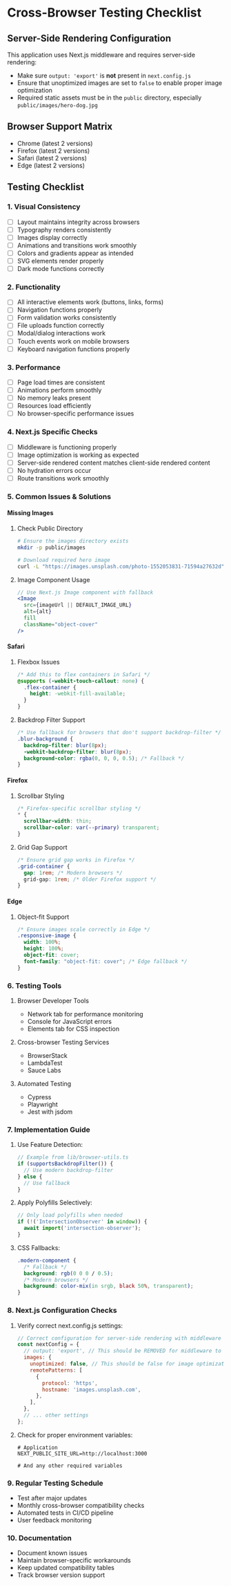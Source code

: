# Cross-Browser Testing Checklist

## Server-Side Rendering Configuration

This application uses Next.js middleware and requires server-side rendering:

- Make sure `output: 'export'` is **not** present in `next.config.js`
- Ensure that unoptimized images are set to `false` to enable proper image optimization
- Required static assets must be in the `public` directory, especially `public/images/hero-dog.jpg`

## Browser Support Matrix

- Chrome (latest 2 versions)
- Firefox (latest 2 versions)
- Safari (latest 2 versions)
- Edge (latest 2 versions)

## Testing Checklist

### 1. Visual Consistency

- [ ] Layout maintains integrity across browsers
- [ ] Typography renders consistently
- [ ] Images display correctly
- [ ] Animations and transitions work smoothly
- [ ] Colors and gradients appear as intended
- [ ] SVG elements render properly
- [ ] Dark mode functions correctly

### 2. Functionality

- [ ] All interactive elements work (buttons, links, forms)
- [ ] Navigation functions properly
- [ ] Form validation works consistently
- [ ] File uploads function correctly
- [ ] Modal/dialog interactions work
- [ ] Touch events work on mobile browsers
- [ ] Keyboard navigation functions properly

### 3. Performance

- [ ] Page load times are consistent
- [ ] Animations perform smoothly
- [ ] No memory leaks present
- [ ] Resources load efficiently
- [ ] No browser-specific performance issues

### 4. Next.js Specific Checks

- [ ] Middleware is functioning properly
- [ ] Image optimization is working as expected
- [ ] Server-side rendered content matches client-side rendered content
- [ ] No hydration errors occur
- [ ] Route transitions work smoothly

### 5. Common Issues & Solutions

#### Missing Images

1. Check Public Directory
   ```bash
   # Ensure the images directory exists
   mkdir -p public/images
   
   # Download required hero image
   curl -L "https://images.unsplash.com/photo-1552053831-71594a27632d" --output public/images/hero-dog.jpg
   ```

2. Image Component Usage
   ```jsx
   // Use Next.js Image component with fallback
   <Image 
     src={imageUrl || DEFAULT_IMAGE_URL}
     alt={alt}
     fill
     className="object-cover"
   />
   ```

#### Safari

1. Flexbox Issues
   ```css
   /* Add this to flex containers in Safari */
   @supports (-webkit-touch-callout: none) {
     .flex-container {
       height: -webkit-fill-available;
     }
   }
   ```

2. Backdrop Filter Support
   ```css
   /* Use fallback for browsers that don't support backdrop-filter */
   .blur-background {
     backdrop-filter: blur(8px);
     -webkit-backdrop-filter: blur(8px);
     background-color: rgba(0, 0, 0, 0.5); /* Fallback */
   }
   ```

#### Firefox

1. Scrollbar Styling
   ```css
   /* Firefox-specific scrollbar styling */
   * {
     scrollbar-width: thin;
     scrollbar-color: var(--primary) transparent;
   }
   ```

2. Grid Gap Support
   ```css
   /* Ensure grid gap works in Firefox */
   .grid-container {
     gap: 1rem; /* Modern browsers */
     grid-gap: 1rem; /* Older Firefox support */
   }
   ```

#### Edge

1. Object-fit Support
   ```css
   /* Ensure images scale correctly in Edge */
   .responsive-image {
     width: 100%;
     height: 100%;
     object-fit: cover;
     font-family: "object-fit: cover"; /* Edge fallback */
   }
   ```

### 6. Testing Tools

1. Browser Developer Tools
   - Network tab for performance monitoring
   - Console for JavaScript errors
   - Elements tab for CSS inspection

2. Cross-browser Testing Services
   - BrowserStack
   - LambdaTest
   - Sauce Labs

3. Automated Testing
   - Cypress
   - Playwright
   - Jest with jsdom

### 7. Implementation Guide

1. Use Feature Detection:
   ```typescript
   // Example from lib/browser-utils.ts
   if (supportsBackdropFilter()) {
     // Use modern backdrop-filter
   } else {
     // Use fallback
   }
   ```

2. Apply Polyfills Selectively:
   ```typescript
   // Only load polyfills when needed
   if (!('IntersectionObserver' in window)) {
     await import('intersection-observer');
   }
   ```

3. CSS Fallbacks:
   ```css
   .modern-component {
     /* Fallback */
     background: rgb(0 0 0 / 0.5);
     /* Modern browsers */
     background: color-mix(in srgb, black 50%, transparent);
   }
   ```

### 8. Next.js Configuration Checks

1. Verify correct next.config.js settings:
   ```js
   // Correct configuration for server-side rendering with middleware
   const nextConfig = {
     // output: 'export', // This should be REMOVED for middleware to work
     images: {
       unoptimized: false, // This should be false for image optimization
       remotePatterns: [
         {
           protocol: 'https',
           hostname: 'images.unsplash.com',
         },
       ],
     },
     // ... other settings
   };
   ```

2. Check for proper environment variables:
   ```
   # Application
   NEXT_PUBLIC_SITE_URL=http://localhost:3000
   
   # And any other required variables
   ```

### 9. Regular Testing Schedule

- Test after major updates
- Monthly cross-browser compatibility checks
- Automated tests in CI/CD pipeline
- User feedback monitoring

### 10. Documentation

- Document known issues
- Maintain browser-specific workarounds
- Keep updated compatibility tables
- Track browser version support